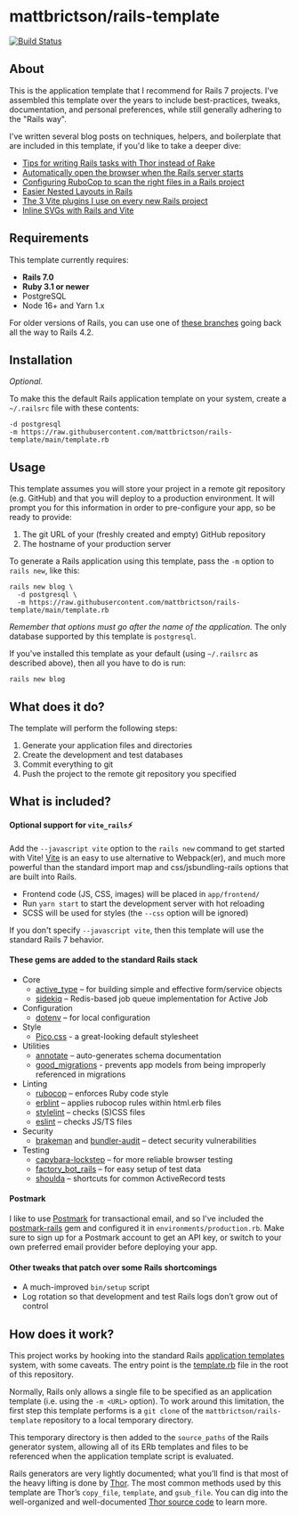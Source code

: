 # mattbrictson/rails-template

[![Build Status](https://mattbrictson.semaphoreci.com/badges/rails-template/branches/main.svg?style=shields)](https://mattbrictson.semaphoreci.com/projects/rails-template)

## About

This is the application template that I recommend for Rails 7 projects. I've assembled this template over the years to include best-practices, tweaks, documentation, and personal preferences, while still generally adhering to the "Rails way".

I've written several blog posts on techniques, helpers, and boilerplate that are included in this template, if you'd like to take a deeper dive:

- [Tips for writing Rails tasks with Thor instead of Rake](https://mattbrictson.com/blog/rails-tasks-with-thor)
- [Automatically open the browser when the Rails server starts](https://mattbrictson.com/blog/open-browser-on-rails-start)
- [Configuring RuboCop to scan the right files in a Rails project](https://mattbrictson.com/blog/including-and-excluding-files-in-rubocop)
- [Easier Nested Layouts in Rails](https://mattbrictson.com/blog/easier-nested-layouts-in-rails)
- [The 3 Vite plugins I use on every new Rails project](https://mattbrictson.com/blog/3-vite-rails-plugins)
- [Inline SVGs with Rails and Vite](https://mattbrictson.com/blog/inline-svg-with-vite-rails)

## Requirements

This template currently requires:

* **Rails 7.0**
* **Ruby 3.1 or newer**
* PostgreSQL
* Node 16+ and Yarn 1.x

For older versions of Rails, you can use one of [these branches](https://github.com/mattbrictson/rails-template/branches/all) going back all the way to Rails 4.2.

## Installation

*Optional.*

To make this the default Rails application template on your system, create a `~/.railsrc` file with these contents:

```
-d postgresql
-m https://raw.githubusercontent.com/mattbrictson/rails-template/main/template.rb
```

## Usage

This template assumes you will store your project in a remote git repository (e.g. GitHub) and that you will deploy to a production environment. It will prompt you for this information in order to pre-configure your app, so be ready to provide:

1. The git URL of your (freshly created and empty) GitHub repository
2. The hostname of your production server

To generate a Rails application using this template, pass the `-m` option to `rails new`, like this:

```
rails new blog \
  -d postgresql \
  -m https://raw.githubusercontent.com/mattbrictson/rails-template/main/template.rb
```

*Remember that options must go after the name of the application.* The only database supported by this template is `postgresql`.

If you’ve installed this template as your default (using `~/.railsrc` as described above), then all you have to do is run:

```
rails new blog
```

## What does it do?

The template will perform the following steps:

1. Generate your application files and directories
2. Create the development and test databases
3. Commit everything to git
4. Push the project to the remote git repository you specified

## What is included?

#### Optional support for `vite_rails`⚡️

Add the `--javascript vite` option to the `rails new` command to get started with Vite! [Vite][vite] is an easy to use alternative to Webpack(er), and much more powerful than the standard import map and css/jsbundling-rails options that are built into Rails.

- Frontend code (JS, CSS, images) will be placed in `app/frontend/`
- Run `yarn start` to start the development server with hot reloading
- SCSS will be used for styles (the `--css` option will be ignored)

If you don't specify `--javascript vite`, then this template will use the standard Rails 7 behavior.

#### These gems are added to the standard Rails stack

* Core
    * [active_type][] – for building simple and effective form/service objects
    * [sidekiq][] – Redis-based job queue implementation for Active Job
* Configuration
    * [dotenv][] – for local configuration
* Style
    * [Pico.css][pico] - a great-looking default stylesheet
* Utilities
    * [annotate][] – auto-generates schema documentation
    * [good_migrations][] - prevents app models from being improperly referenced in migrations
* Linting
    * [rubocop][] – enforces Ruby code style
    * [erblint][] – applies rubocop rules within html.erb files
    * [stylelint][] – checks (S)CSS files
    * [eslint][] – checks JS/TS files
* Security
    * [brakeman][] and [bundler-audit][] – detect security vulnerabilities
* Testing
    * [capybara-lockstep][] – for more reliable browser testing
    * [factory_bot_rails][] – for easy setup of test data
    * [shoulda][] – shortcuts for common ActiveRecord tests

#### Postmark

I like to use [Postmark][] for transactional email, and so I've included the [postmark-rails][] gem and configured it in `environments/production.rb`. Make sure to sign up for a Postmark account to get an API key, or switch to your own preferred email provider before deploying your app.

#### Other tweaks that patch over some Rails shortcomings

* A much-improved `bin/setup` script
* Log rotation so that development and test Rails logs don’t grow out of control

## How does it work?

This project works by hooking into the standard Rails [application templates][] system, with some caveats. The entry point is the [template.rb][] file in the root of this repository.

Normally, Rails only allows a single file to be specified as an application template (i.e. using the `-m <URL>` option). To work around this limitation, the first step this template performs is a `git clone` of the `mattbrictson/rails-template` repository to a local temporary directory.

This temporary directory is then added to the `source_paths` of the Rails generator system, allowing all of its ERb templates and files to be referenced when the application template script is evaluated.

Rails generators are very lightly documented; what you’ll find is that most of the heavy lifting is done by [Thor][]. The most common methods used by this template are Thor’s `copy_file`, `template`, and `gsub_file`. You can dig into the well-organized and well-documented [Thor source code][thor] to learn more.

[active_type]:https://github.com/makandra/active_type
[sidekiq]:http://sidekiq.org
[dotenv]:https://github.com/bkeepers/dotenv
[annotate]:https://github.com/ctran/annotate_models
[rubocop]:https://github.com/bbatsov/rubocop
[erblint]:https://github.com/Shopify/erb-lint
[factory_bot_rails]:https://github.com/thoughtbot/factory_bot_rails
[pico]:https://picocss.com
[Postmark]:http://postmarkapp.com
[postmark-rails]:http://www.rubydoc.info/gems/postmark-rails/0.12.0
[brakeman]:https://github.com/presidentbeef/brakeman
[bundler-audit]:https://github.com/rubysec/bundler-audit
[shoulda]:https://github.com/thoughtbot/shoulda
[application templates]:http://guides.rubyonrails.org/generators.html#application-templates
[template.rb]: template.rb
[thor]: https://github.com/rails/thor
[vite]: https://vite-ruby.netlify.app
[good_migrations]: https://github.com/testdouble/good-migrations
[capybara-lockstep]: https://github.com/makandra/capybara-lockstep
[eslint]: https://eslint.org
[stylelint]: https://stylelint.io
